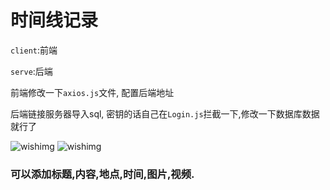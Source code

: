 # 时间线记录

`client`:前端

`serve`:后端

前端修改一下`axios.js`文件, 配置后端地址

后端链接服务器导入sql, 密钥的话自己在`Login.js`拦截一下,修改一下数据库数据就行了

![wishimg](https://cdn.jsdelivr.net/gh/WishMelz/file@master/messy/589420d74128409433ed9c25b0b3be89.png)
![wishimg](https://cdn.jsdelivr.net/gh/WishMelz/file@master/messy/25f9085a2602279011099211b62111ba.png)

### 可以添加标题,内容,地点,时间,图片,视频.
